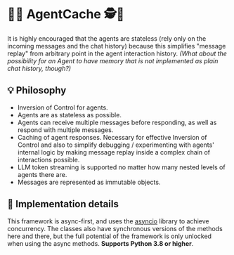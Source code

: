 # 🌟🤖 AgentCache 🕵🌟

It is highly encouraged that the agents are stateless (rely only on the incoming messages and the chat history)
because this simplifies "message replay" from arbitrary point in the agent interaction history. _(What about the
possibility for an Agent to have memory that is not implemented as plain chat history, though?)_

## 💡 Philosophy

- Inversion of Control for agents.
- Agents are as stateless as possible.
- Agents can receive multiple messages before responding, as well as respond with multiple messages.
- Caching of agent responses. Necessary for effective Inversion of Control and also to simplify debugging /
  experimenting with agents' internal logic by making message replay inside a complex chain of interactions possible.
- LLM token streaming is supported no matter how many nested levels of agents there are.
- Messages are represented as immutable objects.

## 🔧 Implementation details

This framework is async-first, and uses the [asyncio](https://docs.python.org/3/library/asyncio.html) library to
achieve concurrency. The classes also have synchronous versions of the methods here and there, but the full potential
of the framework is only unlocked when using the async methods. **Supports Python 3.8 or higher**.
